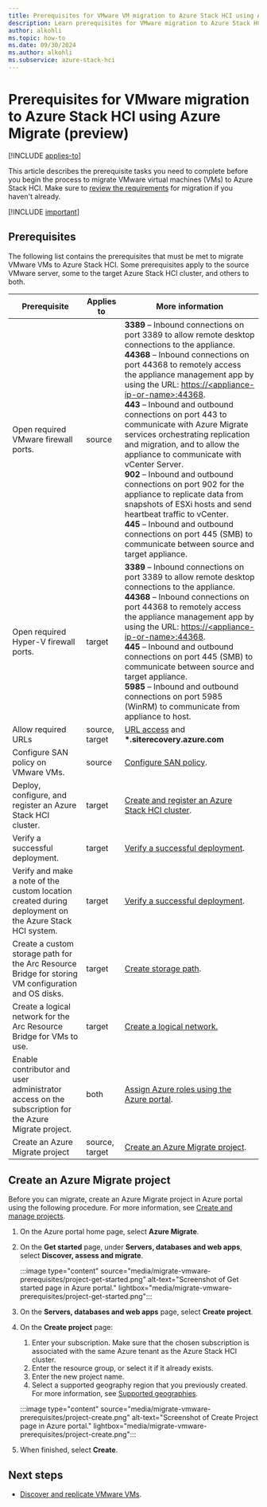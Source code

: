 ```yaml
--- 
title: Prerequisites for VMware VM migration to Azure Stack HCI using Azure Migrate (preview)
description: Learn prerequisites for VMware migration to Azure Stack HCI using Azure Migrate (preview).
author: alkohli
ms.topic: how-to
ms.date: 09/30/2024
ms.author: alkohli
ms.subservice: azure-stack-hci
---
```


# Prerequisites for VMware migration to Azure Stack HCI using Azure Migrate (preview)

[!INCLUDE [applies-to](../../includes/hci-applies-to-23h2.md)]

This article describes the prerequisite tasks you need to complete before you begin the process to migrate VMware virtual machines (VMs) to Azure Stack HCI. Make sure to [review the requirements](migrate-vmware-requirements.md) for migration if you haven't already.

[!INCLUDE [important](../../includes/hci-preview.md)]

## Prerequisites

The following list contains the prerequisites that must be met to migrate VMware VMs to Azure Stack HCI. Some prerequisites apply to the source VMware server, some to the target Azure Stack HCI cluster, and others to both.

|Prerequisite|Applies to|More information|
|--|--|--|
|Open required VMware firewall ports.|source| **3389** – Inbound connections on port 3389 to allow remote desktop connections to the appliance. <br> **44368** – Inbound connections on port 44368 to remotely access the appliance management app by using the URL: [https:\//\<appliance-ip-or-name\>:44368](https://<appliance-ip-or-name>:44368). <br> **443** – Inbound and outbound connections on port 443 to communicate with Azure Migrate services orchestrating replication and migration, and to allow the appliance to communicate with vCenter Server. <br> **902** – Inbound and outbound connections on port 902 for the appliance to replicate data from snapshots of ESXi hosts and send heartbeat traffic to vCenter. <br> **445** – Inbound and outbound connections on port 445 (SMB) to communicate between source and target appliance.|
|Open required Hyper-V firewall ports.|target|**3389** – Inbound connections on port 3389 to allow remote desktop connections to the appliance. <br> **44368** – Inbound connections on port 44368 to remotely access the appliance management app by using the URL: [https:\//\<appliance-ip-or-name\>:44368](https://<appliance-ip-or-name>:44368). <br> **445** – Inbound and outbound connections on port 445 (SMB) to communicate between source and target appliance. <br> **5985** – Inbound and outbound connections on port 5985 (WinRM) to communicate from appliance to host.|
|Allow required URLs |source, <br> target |[URL access](/azure/migrate/migrate-appliance#url-access) and <br> **\*.siterecovery.azure.com** |
|Configure SAN policy on VMware VMs.|source|[Configure SAN policy](/azure/migrate/prepare-for-migration#configure-san-policy).|
|Deploy, configure, and register an Azure Stack HCI cluster.|target|[Create and register an Azure Stack HCI cluster](../deploy/deployment-introduction.md).|
| Verify a successful deployment. | target | [Verify a successful deployment](../deploy/deploy-via-portal.md#verify-a-successful-deployment). |
|Verify and make a note of the custom location created during deployment on the Azure Stack HCI system.|target|[Verify a successful deployment](../deploy/deploy-via-portal.md#verify-a-successful-deployment).|
|Create a custom storage path for the Arc Resource Bridge for storing VM configuration and OS disks.|target| [Create storage path](../manage/create-storage-path.md).|
|Create a logical network for the Arc Resource Bridge for VMs to use.|target|[Create a logical network.](../manage/create-logical-networks.md)|
|Enable contributor and user administrator access on the subscription for the Azure Migrate project.|both|[Assign Azure roles using the Azure portal](/azure/role-based-access-control/role-assignments-portal).|
|Create an Azure Migrate project|source, target|[Create an Azure Migrate project](#create-an-azure-migrate-project).|


## Create an Azure Migrate project

Before you can migrate, create an Azure Migrate project in Azure portal using the following procedure. For more information, see [Create and manage projects](/azure/migrate/create-manage-projects#create-a-project-for-the-first-time).

1. On the Azure portal home page, select **Azure Migrate**.

1. On the **Get started** page, under **Servers, databases and web apps**, select **Discover, assess and migrate**.

    :::image type="content" source="media/migrate-vmware-prerequisites/project-get-started.png" alt-text="Screenshot of Get started page in Azure portal." lightbox="media/migrate-vmware-prerequisites/project-get-started.png":::

1. On the **Servers, databases and web apps** page, select **Create project**.

1. On the **Create project** page:
    1. Enter your subscription. Make sure that the chosen subscription is associated with the same Azure tenant as the Azure Stack HCI cluster.
    1. Enter the resource group, or select it if it already exists.
    1. Enter the new project name.
    1. Select a supported geography region that you previously created. For more information, see [Supported geographies](migrate-vmware-requirements.md#supported-geographies).

    :::image type="content" source="media/migrate-vmware-prerequisites/project-create.png" alt-text="Screenshot of Create Project page in Azure portal." lightbox="media/migrate-vmware-prerequisites/project-create.png":::

1. When finished, select **Create**.

## Next steps

- [Discover and replicate VMware VMs](migrate-vmware-replicate.md).

